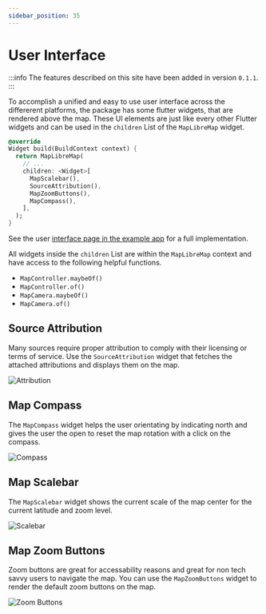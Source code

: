 ```yaml
---
sidebar_position: 35
---
```


# User Interface

:::info
The features described on this site have been added in version `0.1.1`.
:::

To accomplish a unified and easy to use user interface across the differerent
platforms, the package has some flutter widgets, that are rendered above the
map. These UI elements are just like every other Flutter widgets and can be used
in the `children` List of the `MapLibreMap` widget.

```dart
@override
Widget build(BuildContext context) {
  return MapLibreMap(
    // ...
    children: <Widget>[
      MapScalebar(),
      SourceAttribution(),
      MapZoomButtons(),
      MapCompass(),
    ],
  );
}
```

See the
user [interface page in the example app](https://github.com/josxha/flutter-maplibre/blob/main/example/lib/user_interface_page.dart)
for a full implementation.

All widgets inside the `children` List are within the `MapLibreMap` context and
have access to the following helpful functions.

- `MapController.maybeOf()`
- `MapController.of()`
- `MapCamera.maybeOf()`
- `MapCamera.of()`

## Source Attribution

Many sources require proper attribution to comply with their licensing or terms
of service. Use the `SourceAttribution` widget that fetches the attached
attributions and displays them on the map.

![Attribution](/img/ui/attribution.jpg)

## Map Compass

The `MapCompass` widget helps the user orientating by indicating north and
gives the user the open to reset the map rotation with a click on the compass.

![Compass](/img/ui/compass.jpg)

## Map Scalebar

The `MapScalebar` widget shows the current scale of the map center for the
current latitude and zoom level.

![Scalebar](/img/ui/scalebar.jpg)

## Map Zoom Buttons

Zoom buttons are great for accessability reasons and great for non tech savvy
users to navigate the map. You can use the `MapZoomButtons` widget to render the
default zoom buttons on the map.

![Zoom Buttons](/img/ui/zoom-buttons.jpg)
